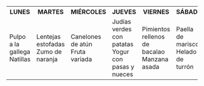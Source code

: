 <!DOCTYPE html>
<html lang="es">
  <head>
    <meta charset="utf-8" />
    <link rel="stylesheet" href="style.css" />
  </head>
  <body>
    <table>
      <tr>
        <th>LUNES</th>
        <th>MARTES</th>
        <th>MIÉRCOLES</th>
        <th>JUEVES</th>
        <th>VIERNES</th>
        <th>SÁBADO</th>
        <th>DOMINGO</th>
      </tr>
      <tr>
        <td>Pulpo a la gallega<br />Natillas</td>
        <td>Lentejas estofadas<br />Zumo de naranja</td>
        <td>Canelones de atún<br />Fruta variada</td>
        <td>Judías verdes con patatas<br />Yogur con pasas y nueces</td>
        <td>Pimientos rellenos de bacalao<br />Manzana asada</td>
        <td>Paella de marisco<br />Helado de turrón</td>
        <td>Picnic en el jardín<br />Sandía</td>
      </tr>
    </table>
  </body>
</html>
